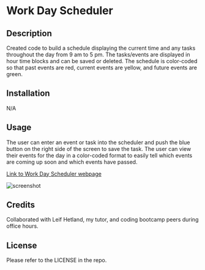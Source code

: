 # Work Day Scheduler 

## Description

Created code to build a schedule displaying the current time and any tasks throughout the day from 9 am to 5 pm. The tasks/events are displayed in hour time blocks and can be saved or deleted. The schedule is color-coded so that past events are red, current events are yellow, and future events are green. 

## Installation

N/A

## Usage

The user can enter an event or task into the scheduler and push the blue button on the right side of the screen to save the task. The user can view their events for the day in a color-coded format to easily tell which events are coming up soon and which events have passed. 

[Link to Work Day Scheduler webpage](https://crcarmen23.github.io/work-day-scheduler/)

![screenshot](/work-day-scheduler/screenshot.png)


## Credits

Collaborated with Leif Hetland, my tutor, and coding bootcamp peers during office hours.

## License

Please refer to the LICENSE in the repo.